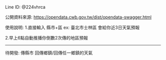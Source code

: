Line ID: @224vhrca

公開資料來源: https://opendata.cwb.gov.tw/dist/opendata-swagger.html

使⽤說明:
1.直接輸入 縣市+區
ex: 臺北市士林區
會給你近3日天氣預報

2.早上6點自動推播你倒數2次傳的地區預報



---
待開發:
傳縣市 回傳鄉鎮/回傳任一鄉鎮的天氣
